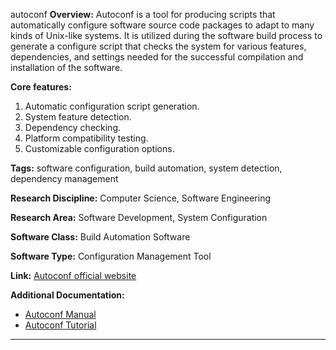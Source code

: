 autoconf
**Overview:**
Autoconf is a tool for producing scripts that automatically configure software source code packages to adapt to many kinds of Unix-like systems. It is utilized during the software build process to generate a configure script that checks the system for various features, dependencies, and settings needed for the successful compilation and installation of the software.

**Core features:**
1. Automatic configuration script generation.
2. System feature detection.
3. Dependency checking.
4. Platform compatibility testing.
5. Customizable configuration options.

**Tags:** software configuration, build automation, system detection, dependency management

**Research Discipline:**
Computer Science, Software Engineering

**Research Area:**
Software Development, System Configuration

**Software Class:**
Build Automation Software

**Software Type:**
Configuration Management Tool

**Link:** [Autoconf official website](https://www.gnu.org/software/autoconf/)

**Additional Documentation:**
- [Autoconf Manual](https://www.gnu.org/software/autoconf/autoconf.html)
- [Autoconf Tutorial](https://www.westga.edu/~scarter/autotut/)
--------------------------------------
